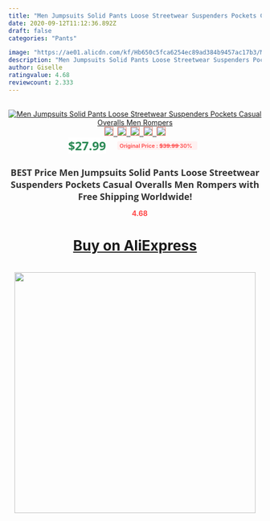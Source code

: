 ```yaml
---
title: "Men Jumpsuits Solid Pants Loose Streetwear Suspenders Pockets Casual Overalls Men Rompers"
date: 2020-09-12T11:12:36.892Z
draft: false
categories: "Pants"

image: "https://ae01.alicdn.com/kf/Hb650c5fca6254ec89ad384b9457ac17b3/Men-Jumpsuits-Solid-Pants-Loose-Streetwear-Suspenders-Pockets-Casual-Overalls-Men-Rompers.jpg"
description: "Men Jumpsuits Solid Pants Loose Streetwear Suspenders Pockets Casual Overalls Men Rompers"
author: Giselle
ratingvalue: 4.68
reviewcount: 2.333
---
```

<br>
<div style="text-align: center;">
<a href="https://s.click.aliexpress.com/e/_AZV033" target="_blank" rel="nofollow noopener noreferrer"><img alt="Men Jumpsuits Solid Pants Loose Streetwear Suspenders Pockets Casual Overalls Men Rompers" class="magnifier-image" src="https://ae01.alicdn.com/kf/Hb650c5fca6254ec89ad384b9457ac17b3/Men-Jumpsuits-Solid-Pants-Loose-Streetwear-Suspenders-Pockets-Casual-Overalls-Men-Rompers.jpg_640x640.jpg">
<br>
<img style="border:1px solid salmon" src="https://ae01.alicdn.com/kf/Hb650c5fca6254ec89ad384b9457ac17b3/Men-Jumpsuits-Solid-Pants-Loose-Streetwear-Suspenders-Pockets-Casual-Overalls-Men-Rompers.jpg_120x120.jpg">&nbsp;&nbsp;<img style="border:1px solid salmon" src="https://ae01.alicdn.com/kf/H6332474e8966432bb18974f16294ed6fW/Men-Jumpsuits-Solid-Pants-Loose-Streetwear-Suspenders-Pockets-Casual-Overalls-Men-Rompers.jpg_120x120.jpg">&nbsp;&nbsp;<img style="border:1px solid salmon" src="https://ae01.alicdn.com/kf/H50035ebe85d14270bc005cfbbb6730bbz/Men-Jumpsuits-Solid-Pants-Loose-Streetwear-Suspenders-Pockets-Casual-Overalls-Men-Rompers.jpg_120x120.jpg">&nbsp;&nbsp;<img style="border:1px solid salmon" src="https://ae01.alicdn.com/kf/H13ba47791d61421bada3e5edb9411911F/Men-Jumpsuits-Solid-Pants-Loose-Streetwear-Suspenders-Pockets-Casual-Overalls-Men-Rompers.jpg_120x120.jpg">&nbsp;&nbsp;<img style="border:1px solid salmon" src="https://ae01.alicdn.com/kf/H54f0dfb1ed1e44fb93b394cd393000e57/Men-Jumpsuits-Solid-Pants-Loose-Streetwear-Suspenders-Pockets-Casual-Overalls-Men-Rompers.jpg_120x120.jpg"></a></div><br0>
<div style="text-align: center;"><span style="background-color: white; border: 0px; box-sizing: border-box; color: seagreen; display: inline-block; font-family: &quot;open sans&quot; , &quot;arial&quot; , &quot;helvetica&quot; , sans-serif , &quot;heiti&quot;; font-size: 24px; font-stretch: inherit; font-weight: 700; line-height: inherit; margin: 0px 10px 0px 0px; padding: 0px; vertical-align: middle;">$27.99 </span>
<span style="background: rgb(255 , 241 , 241); border-radius: 3px; border: 0px; box-sizing: border-box; color: #ff4747; display: inline-block; font-family: inherit; font-size: 12px; font-stretch: inherit; font-style: inherit; font-variant: inherit; font-weight: 600; line-height: inherit; margin: 0px; padding: 2px 5px; transform: scale(0.9); vertical-align: middle;">Original Price : <b style="text-decoration: line-through;">$39.99 </b> 30%&nbsp;&nbsp;</span></div>
<h1 style="color: #333333; display: inline-block; font-family: &quot;open sans&quot; , &quot;arial&quot; , &quot;helvetica&quot; , sans-serif , &quot;heiti&quot;; font-size: 18px; font-stretch: inherit; font-weight: 700; text-align: center;">BEST Price Men Jumpsuits Solid Pants Loose Streetwear Suspenders Pockets Casual Overalls Men Rompers with Free Shipping Worldwide!</h1>
<div style="color: #ff4747; text-align: center;">
<img src="https://4.bp.blogspot.com/-M0ZcTcb-5uY/XleCXlxnR4I/AAAAAAAAAEc/OrjgMkXV1oMQFaCRZj5HQwOCBcu3w1FegCPcBGAYYCw/s1600/star.png" style="height: 15px;">&nbsp;<b>4.68</b></div>
<div class="button_cont" align="center"><a class="buynow_a" href="https://s.click.aliexpress.com/e/_AZV033" target="_blank" rel="nofollow noopener noreferrer"><H1>Buy on AliExpress</H1></a></div><br>
<div class="separator" style="clear: both; text-align: center;">
<img src="https://lh3.googleusercontent.com/-pTy5HemUv9M/XlePHvY0dAI/AAAAAAAAAE4/0nX5iRUoIWY8eMW9Dpxeirr157OZliDIgCLcBGAsYHQ/s1600/badge.gif" width="480">
</div>
